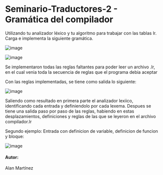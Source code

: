 # Seminario-Traductores-2 - Gramática del compilador
Utilizando tu analizador léxico y tu algoritmo para trabajar con las tablas lr. Carga e implementa la siguiente gramática.

![image](https://user-images.githubusercontent.com/70921354/190827656-b66650ee-754d-4ffe-a6de-61dbec7ea587.png)

![image](https://user-images.githubusercontent.com/70921354/190827683-f8831a26-a3d3-4d8b-8879-061e7ff96952.png)

Se implementaron todas las reglas faltantes para poder leer un archivo .lr, en el cual venia toda la secuencia de reglas que el programa debia aceptar

Con las reglas implementadas, se tiene como salida lo siguiente:

![image](https://user-images.githubusercontent.com/70921354/190828224-9239e19b-58e7-4716-883d-df17e8c7bffe.png)

Saliendo como resultado en primera parte el analizador lexiico, identificando cada entrada y definiendolo por cada lexema. 
Despues se tiene una salida paso por paso de las reglas, habiendo en estas desplazamientos, definiciones y reglas de las que se leyeron en el archivo compilador.lr

Segundo ejemplo: Entrada con definicion de variable, definicion de funcion y bloque:

![image](https://user-images.githubusercontent.com/70921354/190841455-cc7a2704-02cf-4329-b1d1-2f5fd72d3bb0.png)


#### Autor: 
Alan Martínez
